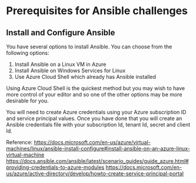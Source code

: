 # Prerequisites for Ansible challenges

## Install and Configure Ansible

You have several options to install Ansible. You can choose from the following options:
1) Install Ansible on a Linux VM in Azure
2) Install Ansible on Windows Services for Linux
3) Use Azure Cloud Shell which already has Ansible installed

Using Azure Cloud Shell is the quickest method but you may wish to have more control of your editor and so one of the other options may be more desirable for you.

You will need to create Azure credentials using your Azure subscription ID and service principal values. Once you have done that you will create an Ansible credentials file with your subscription Id, tenant Id, secret and client Id.

Reference:
https://docs.microsoft.com/en-us/azure/virtual-machines/linux/ansible-install-configure#install-ansible-on-an-azure-linux-virtual-machine
https://docs.ansible.com/ansible/latest/scenario_guides/guide_azure.html#providing-credentials-to-azure-modules
https://docs.microsoft.com/en-us/azure/active-directory/develop/howto-create-service-principal-portal

